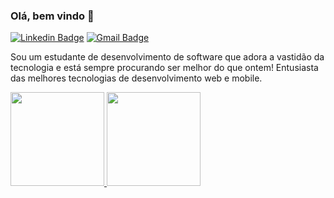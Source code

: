 ### Olá, bem vindo 👋

[![Linkedin Badge](https://img.shields.io/badge/-Lucas%20Carvalho-1E90FF?style=flat-square&logo=Linkedin&logoColor=white&link=https://www.linkedin.com/in/lucsscarvalho/)](https://www.linkedin.com/in/lucsscarvalho/)
[![Gmail Badge](https://img.shields.io/badge/-lucas.carvalhocco@gmail.com-1E90FF?style=flat-square&logo=Gmail&logoColor=white&link=mailto:lucas.carvalhocco@gmail.com)](mailto:lucas.carvalhocco@gmail.com)


Sou um estudante de desenvolvimento de software que adora a vastidão da tecnologia e está sempre procurando ser melhor do que ontem! Entusiasta das melhores tecnologias de desenvolvimento web e mobile.

<a href="https://github.com/LucssCarvalho">
  <img height="150em" src="https://github-readme-stats.vercel.app/api?username=LucssCarvalho&theme=algolia&show_icons=true"/>
  <img height="150em" src="https://github-readme-stats.vercel.app/api/top-langs/?username=LucssCarvalho&layout=compact&theme=algolia"/>
<div>
